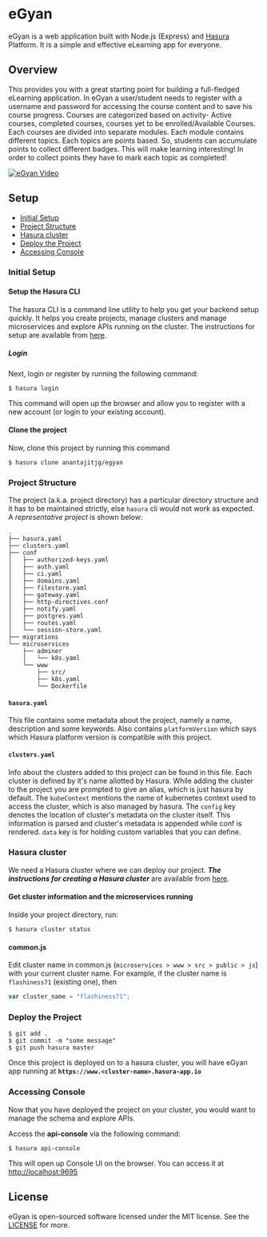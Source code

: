 # eGyan
eGyan is a web application built with Node.js (Express) and [Hasura](https://hasura.io/) Platform. It is a simple and effective eLearning app for everyone.

## Overview
This provides you with a great starting point for building a full-fledged eLearning application. In eGyan a user/student needs to register with a username and password for accessing the course content and to save his course progress. Courses are categorized based on activity- Active courses, completed courses, courses yet to be enrolled/Available Courses. Each courses are divided into separate modules. Each module contains different topics. Each topics are points based. So, students can accumulate points to collect different badges. This will make learning interesting! In order to collect points they have to mark each topic as completed!

[![eGyan Video](https://user-images.githubusercontent.com/22009263/33184648-a2dc2026-d0a3-11e7-880e-ae602fcef1b2.png)](https://youtu.be/5VeZMmC7Idc)

## Setup

* [Initial Setup](#initial-setup)
* [Project Structure](#project-structure)
* [Hasura cluster](#hasura-cluster)
* [Deploy the Project](#deploy-the-project)
* [Accessing Console](#accessing-console)

### Initial Setup
#### Setup the Hasura CLI

The hasura CLI is a command line utility to help you get your backend setup quickly. It helps you create projects, manage clusters and manage microservices and explore APIs running on the cluster.
The instructions for setup are available from [here](https://docs.hasura.io/0.15/manual/tutorial/1-setup-hasura-cli.html).

##### Login

Next, login or register by running the following command:

```
$ hasura login
```
This command will open up the browser and allow you to register with a new account (or login to your existing account).

#### Clone the project
Now, clone this project by running this command
```
$ hasura clone anantajitjg/egyan
```

### Project Structure

The project (a.k.a. project directory) has a particular directory structure and it has to be maintained strictly, else `hasura` cli would not work as expected. A *representative project* is shown below:

```
.
├── hasura.yaml
├── clusters.yaml
├── conf
│   ├── authorized-keys.yaml
│   ├── auth.yaml
│   ├── ci.yaml
│   ├── domains.yaml
│   ├── filestore.yaml
│   ├── gateway.yaml
│   ├── http-directives.conf
│   ├── notify.yaml
│   ├── postgres.yaml
│   ├── routes.yaml
│   └── session-store.yaml
├── migrations
└── microservices
    ├── adminer
    │   └── k8s.yaml
    └── www
        ├── src/
        ├── k8s.yaml
        └── Dockerfile
```

#### `hasura.yaml`

This file contains some metadata about the project, namely a name, description and some keywords. Also contains `platformVersion` which says which Hasura platform version is compatible with this project.

#### `clusters.yaml`

Info about the clusters added to this project can be found in this file. Each cluster is defined by it's name allotted by Hasura. While adding the cluster to the project you are prompted to give an alias, which is just hasura by default. The `kubeContext` mentions the name of kubernetes context used to access the cluster, which is also managed by hasura. The `config` key denotes the location of cluster's metadata on the cluster itself. This information is parsed and cluster's metadata is appended while conf is rendered. `data` key is for holding custom variables that you can define.

### Hasura cluster

We need a Hasura cluster where we can deploy our project.
***The instructions for creating a Hasura cluster*** are available from [here](https://docs.hasura.io/0.15/manual/tutorial/3-hasura-cluster.html).

#### Get cluster information and the microservices running

Inside your project directory, run:

```
$ hasura cluster status
```
#### common.js
Edit cluster name in common.js (`microservices > www > src > public > js`) with your current cluster name. For example, if the cluster name is `flashiness71` (existing one), then
```javascript
var cluster_name = "flashiness71";
```

### Deploy the Project

```
$ git add .
$ git commit -m "some message"
$ git push hasura master
```
Once this project is deployed on to a hasura cluster, you will have eGyan app running at **`https://www.<cluster-name>.hasura-app.io`**

### Accessing Console

Now that you have deployed the project on your cluster, you would want to manage the schema and explore APIs.

Access the **api-console** via the following command:

```
$ hasura api-console
```

This will open up Console UI on the browser. You can access it at [http://localhost:9695](http://localhost:9695)

## License
eGyan is open-sourced software licensed under the MIT license. See the [LICENSE](https://raw.githubusercontent.com/anantajitjg/eGyan/master/LICENSE) for more.
